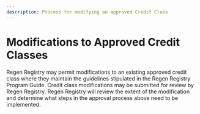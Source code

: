```yaml
---
description: Process for modifying an approved Credit Class
---
```


# Modifications to Approved Credit Classes

Regen Registry may permit modifications to an existing approved credit class where they maintain the guidelines stipulated in the Regen Registry Program Guide. Credit class modifications may be submitted for review by Regen Registry. Regen Registry will review the extent of the modification and determine what steps in the approval process above need to be implemented.

